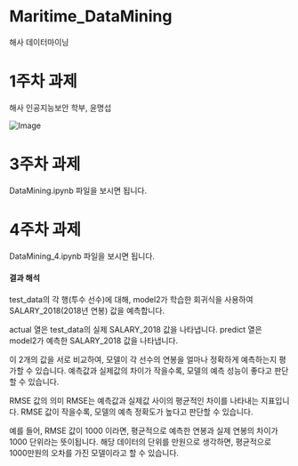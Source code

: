 # Maritime_DataMining
해사 데이터마이닝

# 1주차 과제
해사 인공지능보안 학부, 윤명섭

![Image](https://github.com/user-attachments/assets/1fd108dc-c18c-460c-a297-fb956d3a5702)

# 3주차 과제
DataMining.ipynb 파일을 보시면 됩니다. 

# 4주차 과제
DataMining_4.ipynb 파일을 보시면 됩니다. 
#### 결과 해석
test_data의 각 행(투수 선수)에 대해, model2가 학습한 회귀식을 사용하여 SALARY_2018(2018년 연봉) 값을 예측합니다.

actual 열은 test_data의 실제 SALARY_2018 값을 나타냅니다.
predict 열은 model2가 예측한 SALARY_2018 값을 나타냅니다.

이 2개의 값을 서로 비교하여, 모델이 각 선수의 연봉을 얼마나 정확하게 예측하는지 평가할 수 있습니다. 
예측값과 실제값의 차이가 작을수록, 모델의 예측 성능이 좋다고 판단할 수 있습니다. 

RMSE 값의 의미
RMSE는 예측값과 실제값 사이의 평균적인 차이를 나타내는 지표입니다.
RMSE 값이 작을수록, 모델의 예측 정확도가 높다고 판단할 수 있습니다.

예를 들어, RMSE 값이 1000 이라면, 평균적으로 예측한 연봉과 실제 연봉의 차이가 1000 단위라는 뜻이됩니다. 
해당 데이터의 단위를 만원으로 생각하면, 평균적으로 1000만원의 오차를 가진 모델이라고 할 수 있습니다. 

